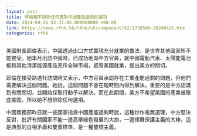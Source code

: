 ```yaml
---
layout: post
title: 耶倫稱不排除任何應對中國產能過剩的選項
date: 2024-04-26 02:37:05.000000000 +08:00
link: https://news.rthk.hk/rthk/ch/component/k2/1750586-20240426.htm
categories: rthk
---
```


美國財長耶倫表示，中國透過出口方式實現充分就業的做法，是世界其他國家所不能接受。她本月出訪中國時，已成功地向中方官員，就中國電動汽車、太陽能電池板和其他清潔能源產品充斥全球市場，威脅美國就業，提出美方的關切。

耶倫在接受路透社訪問時又表示，中方官員承認存在工業產能過剩的問題，但他們需要解決這個問題。她說，這個問題不會在短時間內得到解決，重要的是中方認識到有關關切，並開始採取行動予以解決。而在此期間，美方不希望美國的產業被徹底摧毀，所以她不想排除任何選項。

中國商務部昨日就一些國家指責中國產能過剩時說，這種炒作毫無道理，中方堅決反對，批評有關國家不能一邊高舉綠色發展的大旗，一邊揮舞保護主義的大棒，這是典型的自相矛盾和雙重標準，是一種雙標主義。
